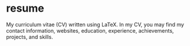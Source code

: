 # resume
My curriculum vitae (CV) written using LaTeX. In my CV, you may find my contact information, websites, education, experience, achievements, projects, and skills.
